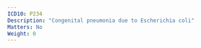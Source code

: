 ```yaml
---
ICD10: P234
Description: "Congenital pneumonia due to Escherichia coli"
Matters: No
Weight: 0
---
```

